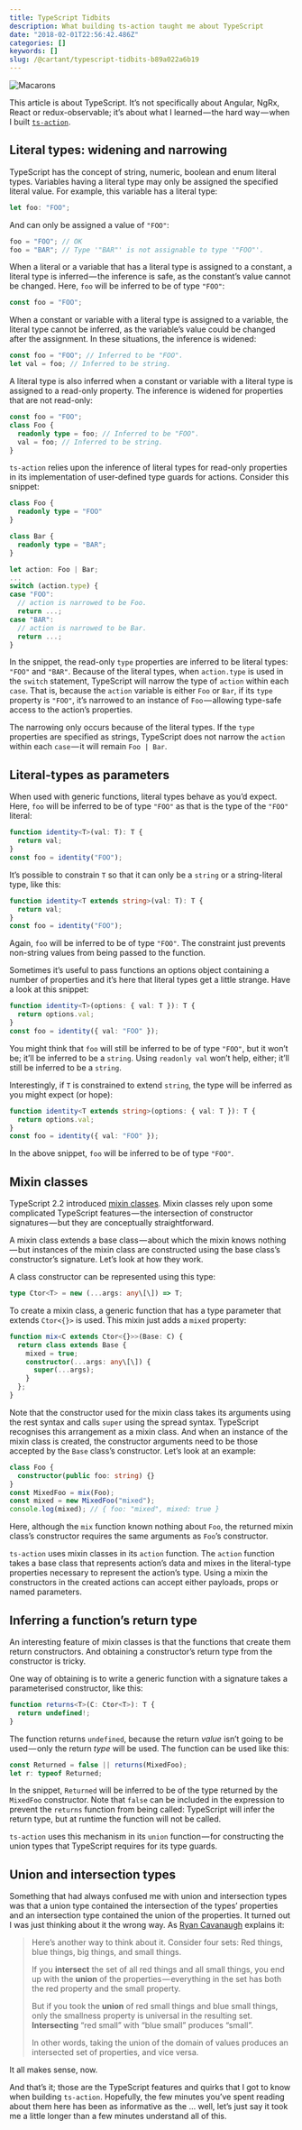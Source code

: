 ```yaml
---
title: TypeScript Tidbits
description: What building ts-action taught me about TypeScript
date: "2018-02-01T22:56:42.486Z"
categories: []
keywords: []
slug: /@cartant/typescript-tidbits-b89a022a6b19
---
```


![Macarons](title.jpeg "Photo by Tatiana Lapina on Unsplash")

This article is about TypeScript. It’s not specifically about Angular, NgRx, React or redux-observable; it’s about what I learned — the hard way — when I built [`ts-action`](https://github.com/cartant/ts-action).

## Literal types: widening and narrowing

TypeScript has the concept of string, numeric, boolean and enum literal types. Variables having a literal type may only be assigned the specified literal value. For example, this variable has a literal type:

```ts
let foo: "FOO";
```

And can only be assigned a value of `"FOO"`:

```ts
foo = "FOO"; // OK
foo = "BAR"; // Type '"BAR"' is not assignable to type '"FOO"'.
```

When a literal or a variable that has a literal type is assigned to a constant, a literal type is inferred — the inference is safe, as the constant’s value cannot be changed. Here, `foo` will be inferred to be of type `"FOO"`:

```ts
const foo = "FOO";
```

When a constant or variable with a literal type is assigned to a variable, the literal type cannot be inferred, as the variable’s value could be changed after the assignment. In these situations, the inference is widened:

```ts
const foo = "FOO"; // Inferred to be "FOO".
let val = foo; // Inferred to be string.
```

A literal type is also inferred when a constant or variable with a literal type is assigned to a read-only property. The inference is widened for properties that are not read-only:

```ts
const foo = "FOO";
class Foo {
  readonly type = foo; // Inferred to be "FOO".
  val = foo; // Inferred to be string.
}
```

`ts-action` relies upon the inference of literal types for read-only properties in its implementation of user-defined type guards for actions. Consider this snippet:

```ts
class Foo {
  readonly type = "FOO"
}

class Bar {
  readonly type = "BAR";
}

let action: Foo | Bar;
...
switch (action.type) {
case "FOO":
  // action is narrowed to be Foo.
  return ...;
case "BAR":
  // action is narrowed to be Bar.
  return ...;
}
```

In the snippet, the read-only `type` properties are inferred to be literal types: `"FOO"` and `"BAR"`. Because of the literal types, when `action.type` is used in the `switch` statement, TypeScript will narrow the type of `action` within each `case`. That is, because the `action` variable is either `Foo` or `Bar`, if its `type` property is `"FOO"`, it’s narrowed to an instance of `Foo` — allowing type-safe access to the action’s properties.

The narrowing only occurs because of the literal types. If the `type` properties are specified as strings, TypeScript does not narrow the `action` within each `case` — it will remain `Foo | Bar`.

## Literal-types as parameters

When used with generic functions, literal types behave as you’d expect. Here, `foo` will be inferred to be of type `"FOO"` as that is the type of the `"FOO"` literal:

```ts
function identity<T>(val: T): T {
  return val;
}
const foo = identity("FOO");
```

It’s possible to constrain `T` so that it can only be a `string` or a string-literal type, like this:

```ts
function identity<T extends string>(val: T): T {
  return val;
}
const foo = identity("FOO");
```

Again, `foo` will be inferred to be of type `"FOO"`. The constraint just prevents non-string values from being passed to the function.

Sometimes it’s useful to pass functions an options object containing a number of properties and it’s here that literal types get a little strange. Have a look at this snippet:

```ts
function identity<T>(options: { val: T }): T {
  return options.val;
}
const foo = identity({ val: "FOO" });
```

You might think that `foo` will still be inferred to be of type `"FOO"`, but it won’t be; it’ll be inferred to be a `string`. Using `readonly val` won’t help, either; it’ll still be inferred to be a `string`.

Interestingly, if `T` is constrained to extend `string`, the type will be inferred as you might expect (or hope):

```ts
function identity<T extends string>(options: { val: T }): T {
  return options.val;
}
const foo = identity({ val: "FOO" });
```

In the above snippet, `foo` will be inferred to be of type `"FOO"`.

## Mixin classes

TypeScript 2.2 introduced [mixin classes](https://github.com/Microsoft/TypeScript/wiki/What%27s-new-in-TypeScript#support-for-mix-in-classes). Mixin classes rely upon some complicated TypeScript features — the intersection of constructor signatures — but they are conceptually straightforward.

A mixin class extends a base class — about which the mixin knows nothing — but instances of the mixin class are constructed using the base class’s constructor’s signature. Let’s look at how they work.

A class constructor can be represented using this type:

```ts
type Ctor<T> = new (...args: any\[\]) => T;
```

To create a mixin class, a generic function that has a type parameter that extends `Ctor<{}>` is used. This mixin just adds a `mixed` property:

```ts
function mix<C extends Ctor<{}>>(Base: C) {
  return class extends Base {
    mixed = true;
    constructor(...args: any\[\]) {
      super(...args);
    }
  };
}
```

Note that the constructor used for the mixin class takes its arguments using the rest syntax and calls `super` using the spread syntax. TypeScript recognises this arrangement as a mixin class. And when an instance of the mixin class is created, the constructor arguments need to be those accepted by the `Base` class’s constructor. Let’s look at an example:

```ts
class Foo {
  constructor(public foo: string) {}
}
const MixedFoo = mix(Foo);
const mixed = new MixedFoo("mixed");
console.log(mixed); // { foo: "mixed", mixed: true }
```

Here, although the `mix` function known nothing about `Foo`, the returned mixin class’s constructor requires the same arguments as `Foo`’s constructor.

`ts-action` uses mixin classes in its `action` function. The `action` function takes a base class that represents action’s data and mixes in the literal-type properties necessary to represent the action’s type. Using a mixin the constructors in the created actions can accept either payloads, props or named parameters.

## Inferring a function’s return type

An interesting feature of mixin classes is that the functions that create them return constructors. And obtaining a constructor’s return type from the constructor is tricky.

One way of obtaining is to write a generic function with a signature takes a parameterised constructor, like this:

```ts
function returns<T>(C: Ctor<T>): T {
  return undefined!;
}
```

The function returns `undefined`, because the return _value_ isn’t going to be used — only the return _type_ will be used. The function can be used like this:

```ts
const Returned = false || returns(MixedFoo);
let r: typeof Returned;
```

In the snippet, `Returned` will be inferred to be of the type returned by the `MixedFoo` constructor. Note that `false` can be included in the expression to prevent the `returns` function from being called: TypeScript will infer the return type, but at runtime the function will not be called.

`ts-action` uses this mechanism in its `union` function — for constructing the union types that TypeScript requires for its type guards.

## Union and intersection types

Something that had always confused me with union and intersection types was that a union type contained the intersection of the types’ properties and an intersection type contained the union of the properties. It turned out I was just thinking about it the wrong way. As [Ryan Cavanaugh](https://stackoverflow.com/a/38857724/6680611) explains it:

> Here’s another way to think about it. Consider four sets: Red things, blue things, big things, and small things.
>
> If you **intersect** the set of all red things and all small things, you end up with the **union** of the properties — everything in the set has both the red property and the small property.
>
> But if you took the **union** of red small things and blue small things, only the smallness property is universal in the resulting set. **Intersecting** “red small” with “blue small” produces “small”.
>
> In other words, taking the union of the domain of values produces an intersected set of properties, and vice versa.

It all makes sense, now.

And that’s it; those are the TypeScript features and quirks that I got to know when building `ts-action`. Hopefully, the few minutes you’ve spent reading about them here has been as informative as the … well, let’s just say it took me a little longer than a few minutes understand all of this.

